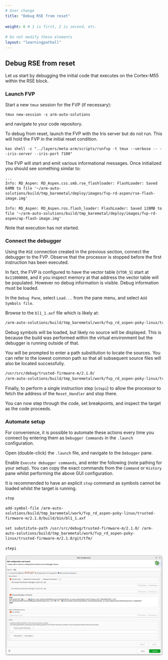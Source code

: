 ```yaml
---
# User change
title: "Debug RSE from reset"

weight: 6 # 1 is first, 2 is second, etc.

# Do not modify these elements
layout: "learningpathall"
---
```


## Debug RSE from reset

Let us start by debugging the initial code that executes on the Cortex-M55 within the RSE block.

### Launch FVP

Start a new `tmux` session for the FVP (if necessary):
```command
tmux new-session -s arm-auto-solutions
```
and navigate to your code repository.

To debug from reset, launch the FVP with the Iris server but do not run. This will hold the FVP in the initial reset condition.

```command
kas shell -c "../layers/meta-arm/scripts/runfvp -t tmux --verbose -- --iris-server --iris-port 7100"
```
The FVP will start and emit various informational messages. Once initialized you should see something similar to:

```output
...
Info: RD_Aspen: RD_Aspen.css.smb.rse_flashloader: FlashLoader: Saved 64MB to file '~/arm-auto-solutions/build/tmp_baremetal/deploy/images/fvp-rd-aspen/rse-flash-image.img'

Info: RD_Aspen: RD_Aspen.ros.flash_loader: FlashLoader: Saved 128MB to file '~/arm-auto-solutions/build/tmp_baremetal/deploy/images/fvp-rd-aspen/ap-flash-image.img'
```

Note that execution has not started.

### Connect the debugger

Using the `RSE` connection created in the previous section, connect the debugger to the FVP. Observe that the processor is stopped before the first instruction has been executed.

In fact, the FVP is configured to have the vector table (`VTOR_S`) start at `0x11000000`, and it you inspect memory at that address the vector table will be populated. However no debug information is visible. Debug information must be loaded.

In the `Debug Pane`, select `Load...` from the pane menu, and select `Add Symbols file`.

Browse to the `bl1_1.axf` file which is likely at:

``` bash
/arm-auto-solutions/build/tmp_baremetal/work/fvp_rd_aspen-poky-linux/trusted-firmware-m/2.1.0/build/bin/bl1_1.axf
```
Debug symbols will be loaded, but likely no source will be displayed. This is because the build was performed within the virtual environment but the debugger is running outside of that.

You will be prompted to enter a path substitution to locate the sources. You can refer to the lowest common path so that all subsequent source files will also be located successfully.

``` bash
/usr/src/debug/trusted-firmware-m/2.1.0/
/arm-auto-solutions/build/tmp_baremetal/work/fvp_rd_aspen-poky-linux/trusted-firmware-m/2.1.0/git/tfm/"
```
Finally, to perform a single instruction step (`stepi`) to allow the processor to fetch the address of the `Reset_Handler` and stop there.

You can now step through the code, set breakpoints, and inspect the target as the code proceeds.

### Automate setup

For convenience, it is possible to automate these actions every time you connect by entering them as `Debugger Commands` in the `.launch` configuration.

Open (double-click) the `.launch` file, and navigate to the `Debugger` pane.

Enable `Execute debugger commands`, and enter the following (note pathing for your setup). You can copy the exact commands from the `Command` or `History` pane whilst performing the above GUI configuration.

It is recommended to have an explicit `stop` command as symbols cannot be loaded whilst the target is running.

``` text
stop

add-symbol-file /arm-auto-solutions/build/tmp_baremetal/work/fvp_rd_aspen-poky-linux/trusted-firmware-m/2.1.0/build/bin/bl1_1.axf

set substitute-path /usr/src/debug/trusted-firmware-m/2.1.0/ /arm-auto-solutions/build/tmp_baremetal/work/fvp_rd_aspen-poky-linux/trusted-firmware-m/2.1.0/git/tfm/

stepi
```
![Debugger pane](debugger_commands.png)
